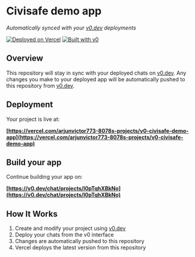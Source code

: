 # Civisafe demo app

*Automatically synced with your [v0.dev](https://v0.dev) deployments*

[![Deployed on Vercel](https://img.shields.io/badge/Deployed%20on-Vercel-black?style=for-the-badge&logo=vercel)](https://vercel.com/arjunvictor773-8078s-projects/v0-civisafe-demo-app)
[![Built with v0](https://img.shields.io/badge/Built%20with-v0.dev-black?style=for-the-badge)](https://v0.dev/chat/projects/I0pTqhXBkNo)

## Overview

This repository will stay in sync with your deployed chats on [v0.dev](https://v0.dev).
Any changes you make to your deployed app will be automatically pushed to this repository from [v0.dev](https://v0.dev).

## Deployment

Your project is live at:

**[https://vercel.com/arjunvictor773-8078s-projects/v0-civisafe-demo-app](https://vercel.com/arjunvictor773-8078s-projects/v0-civisafe-demo-app)**

## Build your app

Continue building your app on:

**[https://v0.dev/chat/projects/I0pTqhXBkNo](https://v0.dev/chat/projects/I0pTqhXBkNo)**

## How It Works

1. Create and modify your project using [v0.dev](https://v0.dev)
2. Deploy your chats from the v0 interface
3. Changes are automatically pushed to this repository
4. Vercel deploys the latest version from this repository
